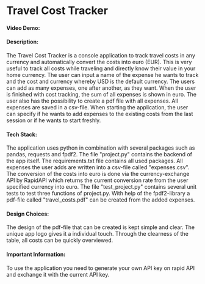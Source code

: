 # Travel Cost Tracker
#### Video Demo:

#### Description:
The Travel Cost Tracker is a console application to track travel costs in any currency and automatically convert the costs into euro (EUR). This is very useful to track all costs while traveling and directly know their value in your home currency.
The user can input a name of the expense he wants to track and the cost and currency whereby USD is the default currency. The users can add as many expenses, one after another, as they want. When the user is finished with cost tracking, the sum of all expenses is shown in euro. The user also has the possibility to create a pdf file with all expenses. All expenses are saved in a csv-file. When starting the application, the user can specify if he wants to add expenses to the existing costs from the last session or if he wants to start freshly.

#### Tech Stack:
The application uses python in combination with several packages such as pandas, requests and fpdf2. The file "project.py" contains the backend of the app itself. The requirements.txt file contains all used packages. All expenses the user adds are written into a csv-file called "expenses.csv". The conversion of the costs into euro is done via the currency-exchange API by RapidAPI which returns the current conversion rate from the user specified currency into euro. The file "test_project.py" contains several unit tests to test three functions of project.py.
With help of the fpdf2-library a pdf-file called "travel_costs.pdf" can be created from the added expenses.

#### Design Choices:
The design of the pdf-file that can be created is kept simple and clear. The unique app logo gives it a individual touch. Through the clearness of the table, all costs can be quickly overviewed.

#### Important Information:
To use the application you need to generate your own API key on rapid API and exchange it with the current API key.
